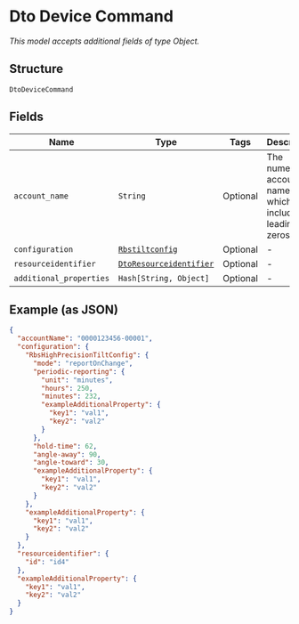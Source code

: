 
# Dto Device Command

*This model accepts additional fields of type Object.*

## Structure

`DtoDeviceCommand`

## Fields

| Name | Type | Tags | Description |
|  --- | --- | --- | --- |
| `account_name` | `String` | Optional | The numeric account name, which must include leading zeros |
| `configuration` | [`Rbstiltconfig`](../../doc/models/rbstiltconfig.md) | Optional | - |
| `resourceidentifier` | [`DtoResourceidentifier`](../../doc/models/dto-resourceidentifier.md) | Optional | - |
| `additional_properties` | `Hash[String, Object]` | Optional | - |

## Example (as JSON)

```json
{
  "accountName": "0000123456-00001",
  "configuration": {
    "RbsHighPrecisionTiltConfig": {
      "mode": "reportOnChange",
      "periodic-reporting": {
        "unit": "minutes",
        "hours": 250,
        "minutes": 232,
        "exampleAdditionalProperty": {
          "key1": "val1",
          "key2": "val2"
        }
      },
      "hold-time": 62,
      "angle-away": 90,
      "angle-toward": 30,
      "exampleAdditionalProperty": {
        "key1": "val1",
        "key2": "val2"
      }
    },
    "exampleAdditionalProperty": {
      "key1": "val1",
      "key2": "val2"
    }
  },
  "resourceidentifier": {
    "id": "id4"
  },
  "exampleAdditionalProperty": {
    "key1": "val1",
    "key2": "val2"
  }
}
```

